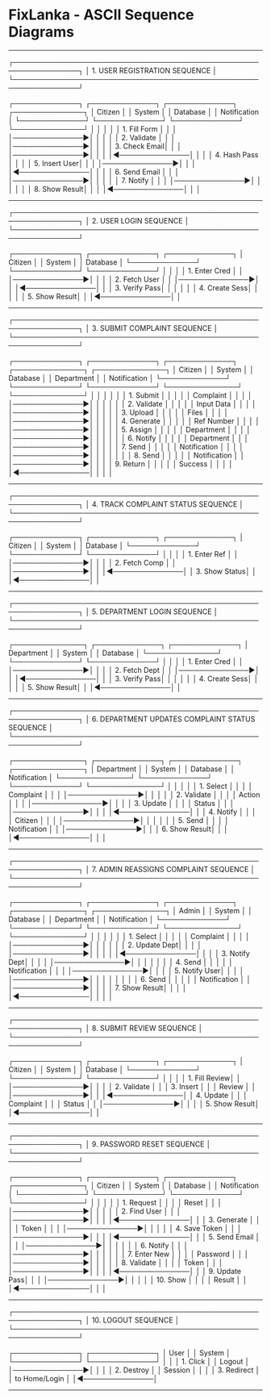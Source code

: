 # FixLanka - ASCII Sequence Diagrams

---

┌───────────────────────────────────────────────────────────────┐
│                  1. USER REGISTRATION SEQUENCE                │
└───────────────────────────────────────────────────────────────┘

┌─────────────┐ ┌─────────────┐ ┌─────────────┐ ┌──────────────┐
│   Citizen   │ │   System    │ │  Database   │ │ Notification │
└─────────────┘ └─────────────┘ └─────────────┘ └──────────────┘
      │               │               │               │
      │ 1. Fill Form  │               │               │
      │──────────────▶│               │               │
      │               │ 2. Validate   │               │
      │               │──────────────▶│               │
      │               │ 3. Check Email│               │
      │               │──────────────▶│               │
      │               │◀──────────────│               │
      │               │ 4. Hash Pass  │               │
      │               │ 5. Insert User│               │
      │               │──────────────▶│               │
      │               │◀──────────────│               │
      │               │ 6. Send Email │               │
      │               │──────────────▶│               │
      │               │               │ 7. Notify     │
      │               │               │──────────────▶│
      │               │               │               │
      │ 8. Show Result│               │               │
      │◀──────────────│               │               │

---

┌───────────────────────────────────────────────────────────────┐
│                     2. USER LOGIN SEQUENCE                    │
└───────────────────────────────────────────────────────────────┘

┌─────────────┐ ┌─────────────┐ ┌─────────────┐
│   Citizen   │ │   System    │ │  Database   │
└─────────────┘ └─────────────┘ └─────────────┘
      │               │               │
      │ 1. Enter Cred │               │
      │──────────────▶│               │
      │               │ 2. Fetch User │
      │               │──────────────▶│
      │               │◀──────────────│
      │               │ 3. Verify Pass│
      │               │               │
      │               │ 4. Create Sess│
      │               │               │
      │ 5. Show Result│               │
      │◀──────────────│               │

---

┌───────────────────────────────────────────────────────────────┐
│                 3. SUBMIT COMPLAINT SEQUENCE                  │
└───────────────────────────────────────────────────────────────┘

┌─────────────┐ ┌─────────────┐ ┌─────────────┐ ┌──────────────┐ ┌──────────────┐
│   Citizen   │ │   System    │ │  Database   │ │ Department   │ │ Notification │
└─────────────┘ └─────────────┘ └─────────────┘ └──────────────┘ └──────────────┘
      │               │               │               │               │
      │ 1. Submit     │               │               │               │
      │ Complaint     │               │               │               │
      │──────────────▶│               │               │               │
      │               │ 2. Validate   │               │               │
      │               │ Input Data    │               │               │
      │               │──────────────▶│               │               │
      │               │ 3. Upload     │               │               │
      │               │ Files         │               │               │
      │               │──────────────▶│               │               │
      │               │ 4. Generate   │               │               │
      │               │ Ref Number    │               │               │
      │               │──────────────▶│               │               │
      │               │ 5. Assign     │               │               │
      │               │ Department    │               │               │
      │               │──────────────▶│               │               │
      │               │               │ 6. Notify     │               │
      │               │               │ Department    │               │
      │               │──────────────▶│               │               │
      │               │ 7. Send       │               │               │
      │               │ Notification  │               │               │
      │               │──────────────▶│               │               │
      │               │               │               │ 8. Send       │
      │               │               │               │ Notification  │
      │               │──────────────▶│               │               │
      │ 9. Return     │               │               │               │
      │ Success       │               │               │               │
      │◀──────────────│               │               │               │

---

┌───────────────────────────────────────────────────────────────┐
│              4. TRACK COMPLAINT STATUS SEQUENCE               │
└───────────────────────────────────────────────────────────────┘

┌─────────────┐ ┌─────────────┐ ┌─────────────┐
│   Citizen   │ │   System    │ │  Database   │
└─────────────┘ └─────────────┘ └─────────────┘
      │               │               │
      │ 1. Enter Ref  │               │
      │──────────────▶│               │
      │               │ 2. Fetch Comp │
      │               │──────────────▶│
      │               │◀──────────────│
      │ 3. Show Status│               │
      │◀──────────────│               │

---

┌───────────────────────────────────────────────────────────────┐
│                 5. DEPARTMENT LOGIN SEQUENCE                  │
└───────────────────────────────────────────────────────────────┘

┌──────────────┐ ┌─────────────┐ ┌─────────────┐
│ Department   │ │   System    │ │  Database   │
└──────────────┘ └─────────────┘ └─────────────┘
      │               │               │
      │ 1. Enter Cred │               │
      │──────────────▶│               │
      │               │ 2. Fetch Dept │
      │               │──────────────▶│
      │               │◀──────────────│
      │               │ 3. Verify Pass│
      │               │               │
      │               │ 4. Create Sess│
      │               │               │
      │ 5. Show Result│               │
      │◀──────────────│               │

---

┌───────────────────────────────────────────────────────────────┐
│         6. DEPARTMENT UPDATES COMPLAINT STATUS SEQUENCE        │
└───────────────────────────────────────────────────────────────┘

┌──────────────┐ ┌─────────────┐ ┌─────────────┐ ┌──────────────┐
│ Department   │ │   System    │ │  Database   │ │ Notification │
└──────────────┘ └─────────────┘ └─────────────┘ └──────────────┘
      │               │               │               │
      │ 1. Select     │               │               │
      │ Complaint     │               │               │
      │──────────────▶│               │               │
      │               │ 2. Validate   │               │
      │               │ Action        │               │
      │               │──────────────▶│               │
      │               │ 3. Update     │               │
      │               │ Status        │               │
      │               │──────────────▶│               │
      │               │◀──────────────│               │
      │ 4. Notify     │               │               │
      │ Citizen       │               │               │
      │──────────────▶│               │               │
      │               │               │ 5. Send       │
      │               │               │ Notification  │
      │               │──────────────▶│               │
      │ 6. Show Result│               │               │
      │◀──────────────│               │               │

---

┌───────────────────────────────────────────────────────────────┐
│             7. ADMIN REASSIGNS COMPLAINT SEQUENCE             │
└───────────────────────────────────────────────────────────────┘

┌─────────────┐ ┌─────────────┐ ┌─────────────┐ ┌──────────────┐ ┌──────────────┐
│   Admin     │ │   System    │ │  Database   │ │ Department   │ │ Notification │
└─────────────┘ └─────────────┘ └─────────────┘ └──────────────┘ └──────────────┘
      │               │               │               │               │
      │ 1. Select     │               │               │               │
      │ Complaint     │               │               │               │
      │──────────────▶│               │               │               │
      │               │ 2. Update Dept│               │               │
      │               │──────────────▶│               │               │
      │               │◀──────────────│               │               │
      │ 3. Notify Dept│               │               │               │
      │──────────────▶│               │               │               │
      │               │               │ 4. Send       │               │
      │               │               │ Notification  │               │
      │               │──────────────▶│               │               │
      │ 5. Notify User│               │               │               │
      │──────────────▶│               │               │               │
      │               │               │               │ 6. Send       │
      │               │               │               │ Notification  │
      │               │──────────────▶│               │               │
      │ 7. Show Result│               │               │               │
      │◀──────────────│               │               │               │

---

┌───────────────────────────────────────────────────────────────┐
│                   8. SUBMIT REVIEW SEQUENCE                   │
└───────────────────────────────────────────────────────────────┘

┌─────────────┐ ┌─────────────┐ ┌─────────────┐
│   Citizen   │ │   System    │ │  Database   │
└─────────────┘ └─────────────┘ └─────────────┘
      │               │               │
      │ 1. Fill Review│               │
      │──────────────▶│               │
      │               │ 2. Validate   │
      │               │ 3. Insert     │
      │               │ Review        │
      │               │──────────────▶│
      │               │◀──────────────│
      │ 4. Update     │               │
      │ Complaint     │               │
      │ Status        │               │
      │──────────────▶│               │
      │               │ 5. Show Result│
      │◀──────────────│               │

---

┌───────────────────────────────────────────────────────────────┐
│                  9. PASSWORD RESET SEQUENCE                   │
└───────────────────────────────────────────────────────────────┘

┌─────────────┐ ┌─────────────┐ ┌─────────────┐ ┌──────────────┐
│   Citizen   │ │   System    │ │  Database   │ │ Notification │
└─────────────┘ └─────────────┘ └─────────────┘ └──────────────┘
      │               │               │               │
      │ 1. Request    │               │               │
      │ Reset         │               │               │
      │──────────────▶│               │               │
      │               │ 2. Find User  │               │
      │               │──────────────▶│               │
      │               │◀──────────────│               │
      │ 3. Generate   │               │               │
      │ Token         │               │               │
      │──────────────▶│               │               │
      │               │ 4. Save Token │               │
      │               │──────────────▶│               │
      │               │◀──────────────│               │
      │ 5. Send Email │               │               │
      │──────────────▶│               │               │
      │               │               │ 6. Notify     │
      │               │               │──────────────▶│
      │               │               │               │
      │ 7. Enter New  │               │               │
      │ Password      │               │               │
      │──────────────▶│               │               │
      │               │ 8. Validate   │               │
      │               │ Token         │               │
      │               │──────────────▶│               │
      │               │◀──────────────│               │
      │ 9. Update Pass│               │               │
      │──────────────▶│               │               │
      │               │ 10. Show      │               │
      │               │ Result        │               │
      │◀──────────────│               │               │

---

┌───────────────────────────────────────────────────────────────┐
│                        10. LOGOUT SEQUENCE                    │
└───────────────────────────────────────────────────────────────┘

┌─────────────┐ ┌─────────────┐
│   User      │ │   System    │
└─────────────┘ └─────────────┘
      │               │
      │ 1. Click      │
      │ Logout        │
      │──────────────▶│
      │               │
      │ 2. Destroy    │
      │ Session       │
      │               │
      │ 3. Redirect   │
      │ to Home/Login │
      │◀──────────────│

--- 